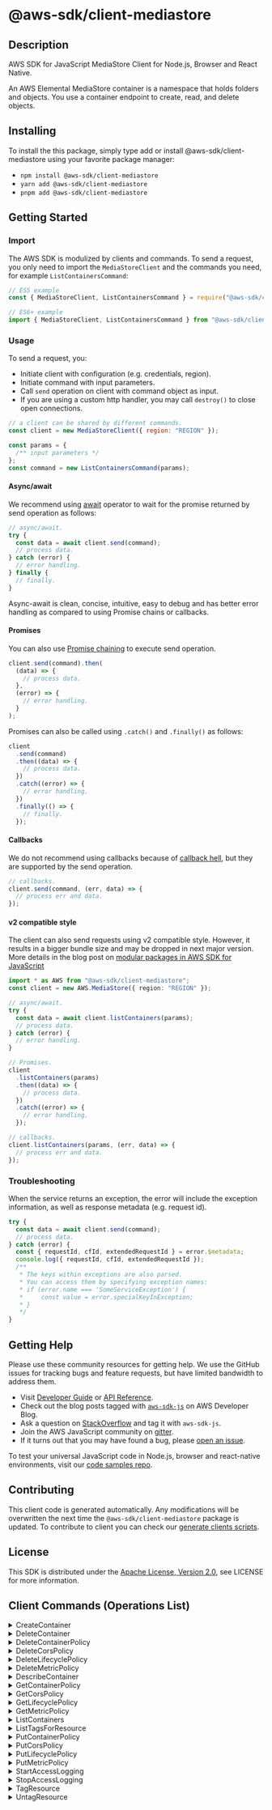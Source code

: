 <!-- generated file, do not edit directly -->

# @aws-sdk/client-mediastore

## Description

AWS SDK for JavaScript MediaStore Client for Node.js, Browser and React Native.

<p>An AWS Elemental MediaStore container is a namespace that holds folders and objects.
You use a container endpoint to create, read, and delete objects. </p>

## Installing

To install the this package, simply type add or install @aws-sdk/client-mediastore
using your favorite package manager:

- `npm install @aws-sdk/client-mediastore`
- `yarn add @aws-sdk/client-mediastore`
- `pnpm add @aws-sdk/client-mediastore`

## Getting Started

### Import

The AWS SDK is modulized by clients and commands.
To send a request, you only need to import the `MediaStoreClient` and
the commands you need, for example `ListContainersCommand`:

```js
// ES5 example
const { MediaStoreClient, ListContainersCommand } = require("@aws-sdk/client-mediastore");
```

```ts
// ES6+ example
import { MediaStoreClient, ListContainersCommand } from "@aws-sdk/client-mediastore";
```

### Usage

To send a request, you:

- Initiate client with configuration (e.g. credentials, region).
- Initiate command with input parameters.
- Call `send` operation on client with command object as input.
- If you are using a custom http handler, you may call `destroy()` to close open connections.

```js
// a client can be shared by different commands.
const client = new MediaStoreClient({ region: "REGION" });

const params = {
  /** input parameters */
};
const command = new ListContainersCommand(params);
```

#### Async/await

We recommend using [await](https://developer.mozilla.org/en-US/docs/Web/JavaScript/Reference/Operators/await)
operator to wait for the promise returned by send operation as follows:

```js
// async/await.
try {
  const data = await client.send(command);
  // process data.
} catch (error) {
  // error handling.
} finally {
  // finally.
}
```

Async-await is clean, concise, intuitive, easy to debug and has better error handling
as compared to using Promise chains or callbacks.

#### Promises

You can also use [Promise chaining](https://developer.mozilla.org/en-US/docs/Web/JavaScript/Guide/Using_promises#chaining)
to execute send operation.

```js
client.send(command).then(
  (data) => {
    // process data.
  },
  (error) => {
    // error handling.
  }
);
```

Promises can also be called using `.catch()` and `.finally()` as follows:

```js
client
  .send(command)
  .then((data) => {
    // process data.
  })
  .catch((error) => {
    // error handling.
  })
  .finally(() => {
    // finally.
  });
```

#### Callbacks

We do not recommend using callbacks because of [callback hell](http://callbackhell.com/),
but they are supported by the send operation.

```js
// callbacks.
client.send(command, (err, data) => {
  // process err and data.
});
```

#### v2 compatible style

The client can also send requests using v2 compatible style.
However, it results in a bigger bundle size and may be dropped in next major version. More details in the blog post
on [modular packages in AWS SDK for JavaScript](https://aws.amazon.com/blogs/developer/modular-packages-in-aws-sdk-for-javascript/)

```ts
import * as AWS from "@aws-sdk/client-mediastore";
const client = new AWS.MediaStore({ region: "REGION" });

// async/await.
try {
  const data = await client.listContainers(params);
  // process data.
} catch (error) {
  // error handling.
}

// Promises.
client
  .listContainers(params)
  .then((data) => {
    // process data.
  })
  .catch((error) => {
    // error handling.
  });

// callbacks.
client.listContainers(params, (err, data) => {
  // process err and data.
});
```

### Troubleshooting

When the service returns an exception, the error will include the exception information,
as well as response metadata (e.g. request id).

```js
try {
  const data = await client.send(command);
  // process data.
} catch (error) {
  const { requestId, cfId, extendedRequestId } = error.$metadata;
  console.log({ requestId, cfId, extendedRequestId });
  /**
   * The keys within exceptions are also parsed.
   * You can access them by specifying exception names:
   * if (error.name === 'SomeServiceException') {
   *     const value = error.specialKeyInException;
   * }
   */
}
```

## Getting Help

Please use these community resources for getting help.
We use the GitHub issues for tracking bugs and feature requests, but have limited bandwidth to address them.

- Visit [Developer Guide](https://docs.aws.amazon.com/sdk-for-javascript/v3/developer-guide/welcome.html)
  or [API Reference](https://docs.aws.amazon.com/AWSJavaScriptSDK/v3/latest/index.html).
- Check out the blog posts tagged with [`aws-sdk-js`](https://aws.amazon.com/blogs/developer/tag/aws-sdk-js/)
  on AWS Developer Blog.
- Ask a question on [StackOverflow](https://stackoverflow.com/questions/tagged/aws-sdk-js) and tag it with `aws-sdk-js`.
- Join the AWS JavaScript community on [gitter](https://gitter.im/aws/aws-sdk-js-v3).
- If it turns out that you may have found a bug, please [open an issue](https://github.com/aws/aws-sdk-js-v3/issues/new/choose).

To test your universal JavaScript code in Node.js, browser and react-native environments,
visit our [code samples repo](https://github.com/aws-samples/aws-sdk-js-tests).

## Contributing

This client code is generated automatically. Any modifications will be overwritten the next time the `@aws-sdk/client-mediastore` package is updated.
To contribute to client you can check our [generate clients scripts](https://github.com/aws/aws-sdk-js-v3/tree/main/scripts/generate-clients).

## License

This SDK is distributed under the
[Apache License, Version 2.0](http://www.apache.org/licenses/LICENSE-2.0),
see LICENSE for more information.

## Client Commands (Operations List)

<details>
<summary>
CreateContainer
</summary>

[Command API Reference](https://docs.aws.amazon.com/AWSJavaScriptSDK/v3/latest/client/mediastore/command/CreateContainerCommand/) / [Input](https://docs.aws.amazon.com/AWSJavaScriptSDK/v3/latest/Package/-aws-sdk-client-mediastore/Interface/CreateContainerCommandInput/) / [Output](https://docs.aws.amazon.com/AWSJavaScriptSDK/v3/latest/Package/-aws-sdk-client-mediastore/Interface/CreateContainerCommandOutput/)

</details>
<details>
<summary>
DeleteContainer
</summary>

[Command API Reference](https://docs.aws.amazon.com/AWSJavaScriptSDK/v3/latest/client/mediastore/command/DeleteContainerCommand/) / [Input](https://docs.aws.amazon.com/AWSJavaScriptSDK/v3/latest/Package/-aws-sdk-client-mediastore/Interface/DeleteContainerCommandInput/) / [Output](https://docs.aws.amazon.com/AWSJavaScriptSDK/v3/latest/Package/-aws-sdk-client-mediastore/Interface/DeleteContainerCommandOutput/)

</details>
<details>
<summary>
DeleteContainerPolicy
</summary>

[Command API Reference](https://docs.aws.amazon.com/AWSJavaScriptSDK/v3/latest/client/mediastore/command/DeleteContainerPolicyCommand/) / [Input](https://docs.aws.amazon.com/AWSJavaScriptSDK/v3/latest/Package/-aws-sdk-client-mediastore/Interface/DeleteContainerPolicyCommandInput/) / [Output](https://docs.aws.amazon.com/AWSJavaScriptSDK/v3/latest/Package/-aws-sdk-client-mediastore/Interface/DeleteContainerPolicyCommandOutput/)

</details>
<details>
<summary>
DeleteCorsPolicy
</summary>

[Command API Reference](https://docs.aws.amazon.com/AWSJavaScriptSDK/v3/latest/client/mediastore/command/DeleteCorsPolicyCommand/) / [Input](https://docs.aws.amazon.com/AWSJavaScriptSDK/v3/latest/Package/-aws-sdk-client-mediastore/Interface/DeleteCorsPolicyCommandInput/) / [Output](https://docs.aws.amazon.com/AWSJavaScriptSDK/v3/latest/Package/-aws-sdk-client-mediastore/Interface/DeleteCorsPolicyCommandOutput/)

</details>
<details>
<summary>
DeleteLifecyclePolicy
</summary>

[Command API Reference](https://docs.aws.amazon.com/AWSJavaScriptSDK/v3/latest/client/mediastore/command/DeleteLifecyclePolicyCommand/) / [Input](https://docs.aws.amazon.com/AWSJavaScriptSDK/v3/latest/Package/-aws-sdk-client-mediastore/Interface/DeleteLifecyclePolicyCommandInput/) / [Output](https://docs.aws.amazon.com/AWSJavaScriptSDK/v3/latest/Package/-aws-sdk-client-mediastore/Interface/DeleteLifecyclePolicyCommandOutput/)

</details>
<details>
<summary>
DeleteMetricPolicy
</summary>

[Command API Reference](https://docs.aws.amazon.com/AWSJavaScriptSDK/v3/latest/client/mediastore/command/DeleteMetricPolicyCommand/) / [Input](https://docs.aws.amazon.com/AWSJavaScriptSDK/v3/latest/Package/-aws-sdk-client-mediastore/Interface/DeleteMetricPolicyCommandInput/) / [Output](https://docs.aws.amazon.com/AWSJavaScriptSDK/v3/latest/Package/-aws-sdk-client-mediastore/Interface/DeleteMetricPolicyCommandOutput/)

</details>
<details>
<summary>
DescribeContainer
</summary>

[Command API Reference](https://docs.aws.amazon.com/AWSJavaScriptSDK/v3/latest/client/mediastore/command/DescribeContainerCommand/) / [Input](https://docs.aws.amazon.com/AWSJavaScriptSDK/v3/latest/Package/-aws-sdk-client-mediastore/Interface/DescribeContainerCommandInput/) / [Output](https://docs.aws.amazon.com/AWSJavaScriptSDK/v3/latest/Package/-aws-sdk-client-mediastore/Interface/DescribeContainerCommandOutput/)

</details>
<details>
<summary>
GetContainerPolicy
</summary>

[Command API Reference](https://docs.aws.amazon.com/AWSJavaScriptSDK/v3/latest/client/mediastore/command/GetContainerPolicyCommand/) / [Input](https://docs.aws.amazon.com/AWSJavaScriptSDK/v3/latest/Package/-aws-sdk-client-mediastore/Interface/GetContainerPolicyCommandInput/) / [Output](https://docs.aws.amazon.com/AWSJavaScriptSDK/v3/latest/Package/-aws-sdk-client-mediastore/Interface/GetContainerPolicyCommandOutput/)

</details>
<details>
<summary>
GetCorsPolicy
</summary>

[Command API Reference](https://docs.aws.amazon.com/AWSJavaScriptSDK/v3/latest/client/mediastore/command/GetCorsPolicyCommand/) / [Input](https://docs.aws.amazon.com/AWSJavaScriptSDK/v3/latest/Package/-aws-sdk-client-mediastore/Interface/GetCorsPolicyCommandInput/) / [Output](https://docs.aws.amazon.com/AWSJavaScriptSDK/v3/latest/Package/-aws-sdk-client-mediastore/Interface/GetCorsPolicyCommandOutput/)

</details>
<details>
<summary>
GetLifecyclePolicy
</summary>

[Command API Reference](https://docs.aws.amazon.com/AWSJavaScriptSDK/v3/latest/client/mediastore/command/GetLifecyclePolicyCommand/) / [Input](https://docs.aws.amazon.com/AWSJavaScriptSDK/v3/latest/Package/-aws-sdk-client-mediastore/Interface/GetLifecyclePolicyCommandInput/) / [Output](https://docs.aws.amazon.com/AWSJavaScriptSDK/v3/latest/Package/-aws-sdk-client-mediastore/Interface/GetLifecyclePolicyCommandOutput/)

</details>
<details>
<summary>
GetMetricPolicy
</summary>

[Command API Reference](https://docs.aws.amazon.com/AWSJavaScriptSDK/v3/latest/client/mediastore/command/GetMetricPolicyCommand/) / [Input](https://docs.aws.amazon.com/AWSJavaScriptSDK/v3/latest/Package/-aws-sdk-client-mediastore/Interface/GetMetricPolicyCommandInput/) / [Output](https://docs.aws.amazon.com/AWSJavaScriptSDK/v3/latest/Package/-aws-sdk-client-mediastore/Interface/GetMetricPolicyCommandOutput/)

</details>
<details>
<summary>
ListContainers
</summary>

[Command API Reference](https://docs.aws.amazon.com/AWSJavaScriptSDK/v3/latest/client/mediastore/command/ListContainersCommand/) / [Input](https://docs.aws.amazon.com/AWSJavaScriptSDK/v3/latest/Package/-aws-sdk-client-mediastore/Interface/ListContainersCommandInput/) / [Output](https://docs.aws.amazon.com/AWSJavaScriptSDK/v3/latest/Package/-aws-sdk-client-mediastore/Interface/ListContainersCommandOutput/)

</details>
<details>
<summary>
ListTagsForResource
</summary>

[Command API Reference](https://docs.aws.amazon.com/AWSJavaScriptSDK/v3/latest/client/mediastore/command/ListTagsForResourceCommand/) / [Input](https://docs.aws.amazon.com/AWSJavaScriptSDK/v3/latest/Package/-aws-sdk-client-mediastore/Interface/ListTagsForResourceCommandInput/) / [Output](https://docs.aws.amazon.com/AWSJavaScriptSDK/v3/latest/Package/-aws-sdk-client-mediastore/Interface/ListTagsForResourceCommandOutput/)

</details>
<details>
<summary>
PutContainerPolicy
</summary>

[Command API Reference](https://docs.aws.amazon.com/AWSJavaScriptSDK/v3/latest/client/mediastore/command/PutContainerPolicyCommand/) / [Input](https://docs.aws.amazon.com/AWSJavaScriptSDK/v3/latest/Package/-aws-sdk-client-mediastore/Interface/PutContainerPolicyCommandInput/) / [Output](https://docs.aws.amazon.com/AWSJavaScriptSDK/v3/latest/Package/-aws-sdk-client-mediastore/Interface/PutContainerPolicyCommandOutput/)

</details>
<details>
<summary>
PutCorsPolicy
</summary>

[Command API Reference](https://docs.aws.amazon.com/AWSJavaScriptSDK/v3/latest/client/mediastore/command/PutCorsPolicyCommand/) / [Input](https://docs.aws.amazon.com/AWSJavaScriptSDK/v3/latest/Package/-aws-sdk-client-mediastore/Interface/PutCorsPolicyCommandInput/) / [Output](https://docs.aws.amazon.com/AWSJavaScriptSDK/v3/latest/Package/-aws-sdk-client-mediastore/Interface/PutCorsPolicyCommandOutput/)

</details>
<details>
<summary>
PutLifecyclePolicy
</summary>

[Command API Reference](https://docs.aws.amazon.com/AWSJavaScriptSDK/v3/latest/client/mediastore/command/PutLifecyclePolicyCommand/) / [Input](https://docs.aws.amazon.com/AWSJavaScriptSDK/v3/latest/Package/-aws-sdk-client-mediastore/Interface/PutLifecyclePolicyCommandInput/) / [Output](https://docs.aws.amazon.com/AWSJavaScriptSDK/v3/latest/Package/-aws-sdk-client-mediastore/Interface/PutLifecyclePolicyCommandOutput/)

</details>
<details>
<summary>
PutMetricPolicy
</summary>

[Command API Reference](https://docs.aws.amazon.com/AWSJavaScriptSDK/v3/latest/client/mediastore/command/PutMetricPolicyCommand/) / [Input](https://docs.aws.amazon.com/AWSJavaScriptSDK/v3/latest/Package/-aws-sdk-client-mediastore/Interface/PutMetricPolicyCommandInput/) / [Output](https://docs.aws.amazon.com/AWSJavaScriptSDK/v3/latest/Package/-aws-sdk-client-mediastore/Interface/PutMetricPolicyCommandOutput/)

</details>
<details>
<summary>
StartAccessLogging
</summary>

[Command API Reference](https://docs.aws.amazon.com/AWSJavaScriptSDK/v3/latest/client/mediastore/command/StartAccessLoggingCommand/) / [Input](https://docs.aws.amazon.com/AWSJavaScriptSDK/v3/latest/Package/-aws-sdk-client-mediastore/Interface/StartAccessLoggingCommandInput/) / [Output](https://docs.aws.amazon.com/AWSJavaScriptSDK/v3/latest/Package/-aws-sdk-client-mediastore/Interface/StartAccessLoggingCommandOutput/)

</details>
<details>
<summary>
StopAccessLogging
</summary>

[Command API Reference](https://docs.aws.amazon.com/AWSJavaScriptSDK/v3/latest/client/mediastore/command/StopAccessLoggingCommand/) / [Input](https://docs.aws.amazon.com/AWSJavaScriptSDK/v3/latest/Package/-aws-sdk-client-mediastore/Interface/StopAccessLoggingCommandInput/) / [Output](https://docs.aws.amazon.com/AWSJavaScriptSDK/v3/latest/Package/-aws-sdk-client-mediastore/Interface/StopAccessLoggingCommandOutput/)

</details>
<details>
<summary>
TagResource
</summary>

[Command API Reference](https://docs.aws.amazon.com/AWSJavaScriptSDK/v3/latest/client/mediastore/command/TagResourceCommand/) / [Input](https://docs.aws.amazon.com/AWSJavaScriptSDK/v3/latest/Package/-aws-sdk-client-mediastore/Interface/TagResourceCommandInput/) / [Output](https://docs.aws.amazon.com/AWSJavaScriptSDK/v3/latest/Package/-aws-sdk-client-mediastore/Interface/TagResourceCommandOutput/)

</details>
<details>
<summary>
UntagResource
</summary>

[Command API Reference](https://docs.aws.amazon.com/AWSJavaScriptSDK/v3/latest/client/mediastore/command/UntagResourceCommand/) / [Input](https://docs.aws.amazon.com/AWSJavaScriptSDK/v3/latest/Package/-aws-sdk-client-mediastore/Interface/UntagResourceCommandInput/) / [Output](https://docs.aws.amazon.com/AWSJavaScriptSDK/v3/latest/Package/-aws-sdk-client-mediastore/Interface/UntagResourceCommandOutput/)

</details>
